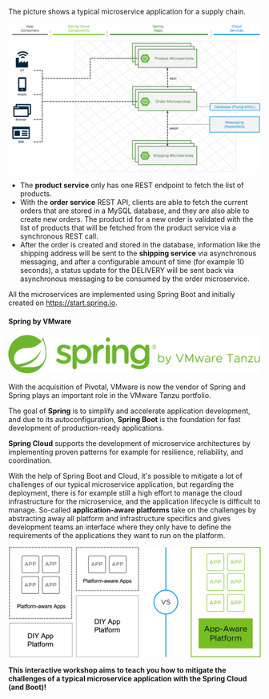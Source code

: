 The picture shows a typical microservice application for a supply chain.

![A typical modern app architecture](images/microservice-architecture.png)

- The **product service** only has one REST endpoint to fetch the list of products.
- With the **order service** REST API, clients are able to fetch the current orders that are stored in a MySQL database, and they are also able to create new orders. The product id for a new order is validated with the list of products that will be fetched from the product service via a synchronous REST call.
- After the order is created and stored in the database, information like the shipping address will be sent to the **shipping service** via asynchronous messaging, and after a configurable amount of time (for example 10 seconds), a status update for the DELIVERY will be sent back via asynchronous messaging to be consumed by the order microservice.

All the microservices are implemented using Spring Boot and initially created on https://start.spring.io.

#### Spring by VMware 

![](images/spring-logo.svg)

With the acquisition of Pivotal, VMware is now the vendor of Spring and Spring plays an important role in the VMware Tanzu portfolio.

The goal of **Spring** is to simplify and accelerate application development, and due to its autoconfiguration, **Spring Boot** is the foundation for fast development of production-ready applications. 

**Spring Cloud** supports the development of microservice architectures by implementing proven patterns for example for resilience, reliability, and coordination.

With the help of Spring Boot and Cloud, it's possible to mitigate a lot of challenges of our typical microservice application, but regarding the deployment, there is for example still a high effort to manage the cloud infrastructure for the microservice, and the application lifecycle is difficult to manage. 
So-called **application-aware platforms** take on the challenges by abstracting away all platform and infrastructure specifics and gives development teams an interface where they only have to define the requirements of the applications they want to run on the platform. 

![Application-aware platforms remove the burden from the developers](images/app-aware.png)

**This interactive workshop aims to teach you how to mitigate the challenges of a typical microservice application with the Spring Cloud (and Boot)!**